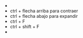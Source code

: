 -
- ctrl + flecha arriba para contraer
- ctrl + flecha abajo para expandir
- ctrl + F
- ctrl + shift + F
-